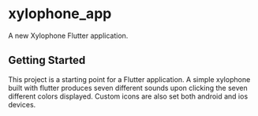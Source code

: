 # xylophone_app

A new Xylophone Flutter application.

## Getting Started

This project is a starting point for a Flutter application.
A simple xylophone built with flutter produces seven different sounds upon clicking the 
seven different colors displayed.
Custom icons are also set both android and ios devices.
